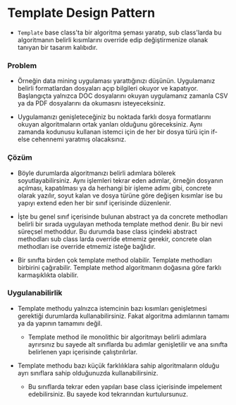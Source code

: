 # Template Design Pattern

- `Template` base class'ta bir algoritma şeması yaratıp,  sub class'larda bu algoritmanın belirli kısımlarını
override edip değiştirmenize olanak tanıyan bir tasarım kalıbıdır.

### Problem

- Örneğin data mining uygulaması yarattığınızı düşünün. Uygulamanız belirli formatlardan dosyaları açıp bilgileri
okuyor ve kapatıyor. Başlangıçta yalnızca DOC dosyalarını okuyan uygulamanız zamanla CSV ya da PDF dosyalarını da
  okumasını isteyeceksiniz. 
  
- Uygulamanızı genişleteceğiniz bu noktada farklı dosya formatlarını okuyan algoritmaların ortak yanları olduğunu
göreceksiniz. Aynı zamanda kodunusu kullanan istemci için de her bir dosya türü için if-else cehennemi yaratmış olacaksınız.
  

### Çözüm

- Böyle durumlarda algoritmanızı belirli adımlara bölerek soyutlayabilirsiniz. Aynı işlemleri tekrar eden adımlar, örneğin
dosyanın açılması, kapatılması ya da herhangi bir işleme adımı gibi, concrete olarak yazılır, soyut kalan ve dosya türüne
  göre değişen kısımlar ise bu yapıyı extend eden her bir sınıf içerisinde düzenlenir. 
  
- İşte bu genel sınıf içerisinde bulunan abstract ya da concrete methodları belirli bir sırada uygulayan methoda template
method denir. Bu bir nevi süreçsel methoddur. Bu durumda base class içindeki abstract methodları sub class larda 
  override etmemiz gerekir, concrete olan methodları ise override etmemiz isteğe bağlıdır.
  
- Bir sınıfta birden çok template method olabilir. Template methodları birbirini çağırabilir. Template method algoritmanın
doğasına göre farklı karmaşıklıkta olabilir. 

### Uygulanabilirlik

- Template methodu yalnızca istemcinin bazı kısımları genişletmesi gerektiği durumlarda kullanabilirsiniz.
Fakat algoritma adımlarının tamamı ya da yapının tamamını değil. 
  - Template method ile monolithic bir algoritmayı belirli adımlara ayrırsınız bu sayede alt sınıflarda
  bu adımlar genişletilir ve ana sınıfta belirlenen yapı içerisinde çalıştırılırlar.
    
- Template methodu bazı küçük farklılıklara sahip algoritmaların olduğu ayrı sınıflara sahip olduğunuzda 
kullanabilirsiniz.
  - Bu sınıflarda tekrar eden yapıları base class içierisinde impelement edebilirsiniz. 
    Bu sayede kod tekrarından kurtulursunuz.
  
